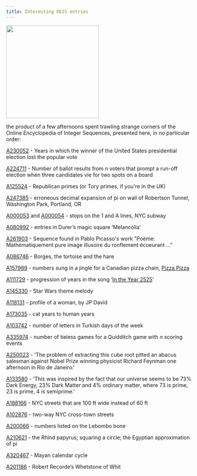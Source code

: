 ```yaml
---
title: Interesting OEIS entries
---
```

<img src="https://upload.wikimedia.org/wikipedia/commons/f/ff/OEIS_icon.png" width="250" height="250" />

the product of a few afternoons spent trawling strange corners of the Online Encyclopedia of Integer Sequences, presented here, in no particular order: 

[A230052](http://oeis.org/history?seq=A230052) - Years in which the winner of the United States presidential election lost the popular vote

[A224711](http://oeis.org/history?seq=A224711) - Number of ballot results from *n* voters that prompt a run-off election when three candidates vie for two spots on a board

[A125524](http://oeis.org/A125524) - Republican primes (or Tory primes, if you're in the UK)

[A247385](http://oeis.org/A247385) - erroneous decimal expansion of pi on wall of Robertson Tunnel, Washington Park, Portland, OR

[A000053](http://oeis.org/history?seq=) and [A000054](http://oeis.org/history?seq=) - stops on the 1 and A lines, NYC subway

[A080992](http://oeis.org/history?seq=A080992) - entries in Durer’s magic square ‘Melancolia’

[A261903](http://oeis.org/history?seq=A261903) - Sequence found in Pablo Picasso's work "Poème: Mathématiquement pure image illusoire du ronflement écoeurant ..."	

[A086746](http://oeis.org/history?seq=A086746) - Borges, the tortoise and the hare

[A157989](http://oeis.org/history?seq=A157989) - numbers sung in a jingle for a Canadian pizza chain, [Pizza Pizza](https://www.youtube.com/watch?v=uEXbdWQ-_UI)

[A111729](http://oeis.org/history?seq=A111729) - progression of years in the song ‘[In the Year 2525](https://www.youtube.com/watch?v=yesyhQkYrQM)’	

[A145330](http://oeis.org/history?seq=A145330) - Star Wars theme melody

[A118131](http://oeis.org/history?seq=A118131) - profile of a woman, by JP David

[A173035](http://oeis.org/history?seq=A173035) - cat years to human years

[A103742](http://oeis.org/history?seq=A103742) - number of letters in Turkish days of the week

[A335974](http://oeis.org/history?seq=A335974) - number of tieless games for a Quidditch game with *n* scoring events

[A250023](http://oeis.org/history?seq=A250023) - 'The problem of extracting this cube root pitted an abacus salesman against Nobel Prize winning physicist Richard Feynman one afternoon in Rio de Janeiro.'

[A133580](http://oeis.org/history?seq=A133580) - 'This was inspired by the fact that our universe seems to be 73% Dark Energy, 23% Dark Matter and 4% ordinary matter, where 73 is prime, 23 is prime, 4 is semiprime.'

[A188166](http://oeis.org/history?seq=A188166) - NYC streets that are 100 ft wide instead of 60 ft

[A102876](http://oeis.org/history?seq=A102876) - two-way NYC cross-town streets

[A200066](http://oeis.org/history?seq=A200066) - numbers listed on the Lebombo bone

[A210621](http://oeis.org/history?seq=A210621) - the Rhind papyrus; squaring a circle; the Egyptian approximation of pi

[A320467](http://oeis.org/history?seq=A320467) - Mayan calendar cycle

[A201186](http://oeis.org/history?seq=A201186) - Robert Recorde’s Whetstone of Whit

